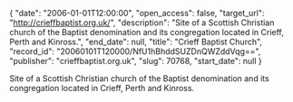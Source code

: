 {
  "date": "2006-01-01T12:00:00", 
  "open_access": false, 
  "target_url": "http://crieffbaptist.org.uk/", 
  "description": "Site of a Scottish Christian church of the Baptist denomination and its congregation located in Crieff, Perth and Kinross.", 
  "end_date": null, 
  "title": "Crieff Baptist Church", 
  "record_id": "20060101T120000/NfU1hBhddSUZDnQWZddVqg==", 
  "publisher": "crieffbaptist.org.uk", 
  "slug": 70768, 
  "start_date": null
}

Site of a Scottish Christian church of the Baptist denomination and its congregation located in Crieff, Perth and Kinross.